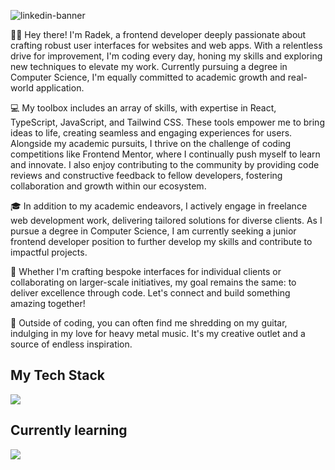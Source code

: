 ![linkedin-banner](https://github.com/Radexman/Radexman/assets/106437063/3f396832-1f8b-4b97-8a67-f5b7e5c41b7e)

<p>
👨‍💻 Hey there! I'm Radek, a frontend developer deeply passionate about crafting robust user interfaces for websites and web apps. With a relentless drive for improvement, I'm coding every day, honing my skills and exploring new techniques to elevate my work. Currently pursuing a degree in Computer Science, I'm equally committed to academic growth and real-world application.

💻 My toolbox includes an array of skills, with expertise in React, TypeScript, JavaScript, and Tailwind CSS. These tools empower me to bring ideas to life, creating seamless and engaging experiences for users. Alongside my academic pursuits, I thrive on the challenge of coding competitions like Frontend Mentor, where I continually push myself to learn and innovate. I also enjoy contributing to the community by providing code reviews and constructive feedback to fellow developers, fostering collaboration and growth within our ecosystem.

🎓 In addition to my academic endeavors, I actively engage in freelance web development work, delivering tailored solutions for diverse clients. As I pursue a degree in Computer Science, I am currently seeking a junior frontend developer position to further develop my skills and contribute to impactful projects.

🤝 Whether I'm crafting bespoke interfaces for individual clients or collaborating on larger-scale initiatives, my goal remains the same: to deliver excellence through code. Let's connect and build something amazing together!

🎸 Outside of coding, you can often find me shredding on my guitar, indulging in my love for heavy metal music. It's my creative outlet and a source of endless inspiration.

</p>
<h2>My Tech Stack</h2>
<img src="https://skillicons.dev/icons?i=react,js,ts,css,html,tailwind,scss,git,vite,vitest,jest,figma,bash,vscode,vite" />
<h2>Currently learning</h2>
<img src="https://skillicons.dev/icons?i=linux,py" />

